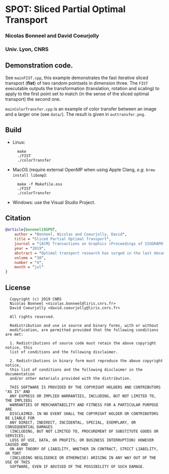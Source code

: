 # SPOT: Sliced Partial Optimal Transport

 ### Nicolas Bonneel and David Coeurjolly
 ### Univ. Lyon, CNRS

## Demonstration code.

See `mainFIST.cpp`, this example demonstrates the fast iterative sliced transport (**fist**) of
two random pointsets in dimension three. The `FIST` executable outputs the transformation
(translation, rotation and scaling) to apply to the first point set to match (in the sense of the sliced optimal transport) the second one.

`mainColorTransfer.cpp` is an example of color transfer between an image and a larger one (see `data/`). The result is given in `outtransfer.png`.

## Build

* Linux:

        make  
        ./FIST
        ./colorTransfer

* MacOS (require external OpenMP when using Apple Clang, *e.g.* `brew install libomp`):

        make -f Makefile.osx
        ./FIST
        ./colorTransfer

* Windows: use the Visual Studio Project.

## Citation

``` bibtex
@article{bonneel19SPOT,
    author = "Bonneel, Nicolas and Coeurjolly, David",
    title = "Sliced Partial Optimal Transport",
    journal = "{ACM} Transactions on Graphics (Proceedings of SIGGRAPH)",
    year = "2019",
    abstract = "Optimal transport research has surged in the last decade with wide applications in computer graphics. In most cases, however, it has focused on the special case of the so-called “balanced” optimal transport problem, that is, the problem of optimally matching positive measures of equal total mass. While this approach is suitable for handling probability distributions as their total mass is always equal to one, it precludes other applications manipulating disparate measures. Our paper proposes a fast approach to the optimal transport of constant distributions supported on point sets of different cardinality via one-dimensional slices. This leads to one-dimensional partial assignment problems akin to alignment problems encountered in genomics or text comparison. Contrary to one-dimensional balanced optimal transport that leads to a trivial linear-time algorithm, such partial optimal transport, even in 1-d, has not seen any closed-form solution nor very efficient algorithms to date. We provide the first efficient 1-d partial optimal transport solver. Along with a quasilinear time problem decomposition algorithm, it solves 1-d assignment problems consisting of up to millions of Dirac distributions within fractions of a second in parallel. We handle higher dimensional problems via a slicing approach, and further extend the popular iterative closest point algorithm using optimal transport – an algorithm we call Fast Iterative Sliced Transport. We illustrate our method on computer graphics applications such a color transfer and point cloud registration.",
    volume = "38",
    number = "4",
    month = "jul"
}
```

## License

```
  Copyright (c) 2019 CNRS
  Nicolas Bonneel <nicolas.bonneel@liris.cnrs.fr>
  David Coeurjolly <david.coeurjolly@liris.cnrs.fr>

  All rights reserved.

  Redistribution and use in source and binary forms, with or without
  modification, are permitted provided that the following conditions are met:

  1. Redistributions of source code must retain the above copyright notice, this
  list of conditions and the following disclaimer.

  2. Redistributions in binary form must reproduce the above copyright notice,
  this list of conditions and the following disclaimer in the documentation
  and/or other materials provided with the distribution.

  THIS SOFTWARE IS PROVIDED BY THE COPYRIGHT HOLDERS AND CONTRIBUTORS "AS IS" AND
  ANY EXPRESS OR IMPLIED WARRANTIES, INCLUDING, BUT NOT LIMITED TO, THE IMPLIEDi
  WARRANTIES OF MERCHANTABILITY AND FITNESS FOR A PARTICULAR PURPOSE ARE
  DISCLAIMED. IN NO EVENT SHALL THE COPYRIGHT HOLDER OR CONTRIBUTORS BE LIABLE FOR
  ANY DIRECT, INDIRECT, INCIDENTAL, SPECIAL, EXEMPLARY, OR CONSEQUENTIAL DAMAGES
  (INCLUDING, BUT NOT LIMITED TO, PROCUREMENT OF SUBSTITUTE GOODS OR SERVICES;
  LOSS OF USE, DATA, OR PROFITS; OR BUSINESS INTERRUPTION) HOWEVER CAUSED AND
  ON ANY THEORY OF LIABILITY, WHETHER IN CONTRACT, STRICT LIABILITY, OR TORT
  (INCLUDING NEGLIGENCE OR OTHERWISE) ARISING IN ANY WAY OUT OF THE USE OF THIS
  SOFTWARE, EVEN IF ADVISED OF THE POSSIBILITY OF SUCH DAMAGE.
```

